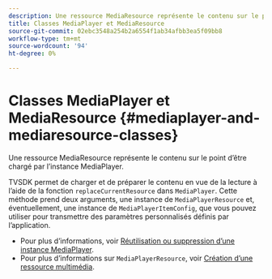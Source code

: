 ```yaml
---
description: Une ressource MediaResource représente le contenu sur le point d’être chargé par l’instance MediaPlayer.
title: Classes MediaPlayer et MediaResource
source-git-commit: 02ebc3548a254b2a6554f1ab34afbb3ea5f09bb8
workflow-type: tm+mt
source-wordcount: '94'
ht-degree: 0%

---
```


# Classes MediaPlayer et MediaResource {#mediaplayer-and-mediaresource-classes}

Une ressource MediaResource représente le contenu sur le point d’être chargé par l’instance MediaPlayer.

<!--<a id="section_431AB7221E0249BF949EC72EEB9B428A"></a>-->

TVSDK permet de charger et de préparer le contenu en vue de la lecture à l’aide de la fonction `replaceCurrentResource` dans `MediaPlayer`. Cette méthode prend deux arguments, une instance de `MediaPlayerResource` et, éventuellement, une instance de `MediaPlayerItemConfig`, que vous pouvez utiliser pour transmettre des paramètres personnalisés définis par l’application.

* Pour plus d’informations, voir [Réutilisation ou suppression d’une instance MediaPlayer](../../../../tvsdk-3x-android-prog/android-3x-content-playback-options-android2/mediaplayerobjects-working-with/android-3x-mediaplayer-reuse-or-remove.md).
* Pour plus d’informations sur `MediaPlayerResource`, voir [Création d’une ressource multimédia](../../../../tvsdk-3x-android-prog/android-3x-content-playback-options-android2/mediaplayer-initialize-for-video/android-3x-media-resource-create.md).
